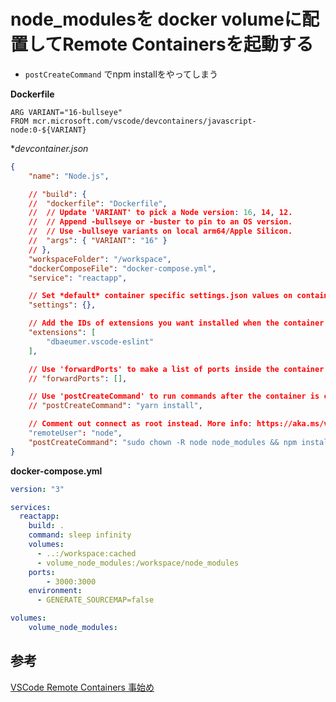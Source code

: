 # node_modulesを docker volumeに配置してRemote Containersを起動する

- `postCreateCommand` でnpm installをやってしまう

**Dockerfile**

```docker
ARG VARIANT="16-bullseye"
FROM mcr.microsoft.com/vscode/devcontainers/javascript-node:0-${VARIANT}
```

**devcontainer.json*

```json
{
	"name": "Node.js",

	// "build": {
	// 	"dockerfile": "Dockerfile",
	// 	// Update 'VARIANT' to pick a Node version: 16, 14, 12.
	// 	// Append -bullseye or -buster to pin to an OS version.
	// 	// Use -bullseye variants on local arm64/Apple Silicon.
	// 	"args": { "VARIANT": "16" }
	// },
	"workspaceFolder": "/workspace",
	"dockerComposeFile": "docker-compose.yml",
	"service": "reactapp",

	// Set *default* container specific settings.json values on container create.
	"settings": {},

	// Add the IDs of extensions you want installed when the container is created.
	"extensions": [
		"dbaeumer.vscode-eslint"
	],

	// Use 'forwardPorts' to make a list of ports inside the container available locally.
	// "forwardPorts": [],

	// Use 'postCreateCommand' to run commands after the container is created.
	// "postCreateCommand": "yarn install",

	// Comment out connect as root instead. More info: https://aka.ms/vscode-remote/containers/non-root.
	"remoteUser": "node",
	"postCreateCommand": "sudo chown -R node node_modules && npm install"
}
```

**docker-compose.yml**

```yml
version: "3"

services:
  reactapp:
    build: .
    command: sleep infinity
    volumes:
      - ..:/workspace:cached
      - volume_node_modules:/workspace/node_modules
    ports: 
        - 3000:3000
    environment:
      - GENERATE_SOURCEMAP=false

volumes:
    volume_node_modules:
```

## 参考

[VSCode Remote Containers 事始め](https://zenn.dev/hkdord/articles/remote-containers)
